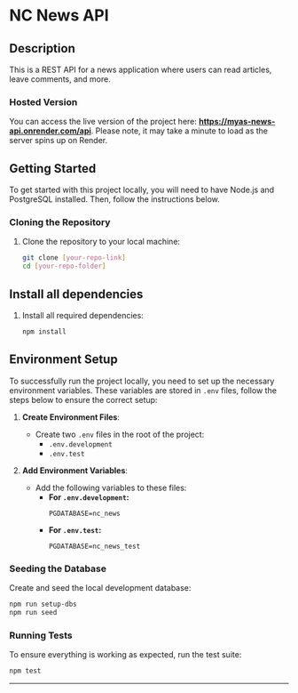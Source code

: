 # NC News API

## Description
This is a REST API for a news application where users can read articles, leave comments, and more.  

### Hosted Version

You can access the live version of the project here: **https://myas-news-api.onrender.com/api**. Please note, it may take a minute to load as the server spins up on Render.

## Getting Started

To get started with this project locally, you will need to have Node.js and PostgreSQL installed. Then, follow the instructions below.

### Cloning the Repository

1. Clone the repository to your local machine:

   ```bash
   git clone [your-repo-link]
   cd [your-repo-folder]

## Install all dependencies

1. Install all required dependencies:
   
   ```bash
   npm install

## Environment Setup

To successfully run the project locally, you need to set up the necessary environment variables. These variables are stored in `.env` files, follow the steps below to ensure the correct setup:

1. **Create Environment Files**: 
   - Create two `.env` files in the root of the project:
     - `.env.development`
     - `.env.test`

2. **Add Environment Variables**:
   - Add the following variables to these files:
     - **For `.env.development`:**
       ```env
       PGDATABASE=nc_news
       ```
     - **For `.env.test`:**
       ```env
       PGDATABASE=nc_news_test
       ```
       
### Seeding the Database

Create and seed the local development database:

```bash
npm run setup-dbs
npm run seed
```
### Running Tests

To ensure everything is working as expected, run the test suite:

```bash
npm test
```
---
